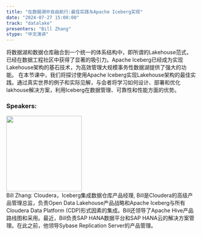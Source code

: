 ```yaml
---
title: "在数据湖中自由航行:最佳实践与Apache Iceberg实现"
date: "2024-07-27 15:00:00" 
track: "datalake"
presenters: "Bill Zhang"
stype: "中文演讲"
---
```

将数据湖和数据仓库融合到一个统一的体系结构中，即所谓的Lakehouse范式，已经在数据工程社区中获得了显著的吸引力。Apache Iceberg已经成为实现Lakehouse架构的基石技术，为高效管理大规模事务性数据湖提供了强大的功能。
在本节课中，我们将探讨使用Apache Iceberg实现Lakehouse架构的最佳实践。通过真实世界的例子和实际见解，与会者将学习如何设计、部署和优化lakhouse解决方案，利用Iceberg在数据管理、可靠性和性能方面的优势。
 ### Speakers: 
 <img src="https://sessionize.com/image/e28e-400o400o1-3b8FgBdqvgtKZzMoE9etw3.jpg" width="200" /><br>Bill Zhang:  Cloudera，Iceberg集成数据仓库产品经理, Bill是Cloudera的高级产品管理总监，负责Open Data Lakehouse产品战略和Apache Iceberg与所有Cloudera Data Platform (CDP)形式因素的集成。Bill还领导了Apache Hive产品路线图和采用。最近，Bill负责SAP HANA数据平台和SAP HANA云的解决方案管理。在此之前，他领导Sybase Replication Server的产品管理。
 <br><br>